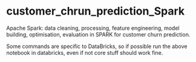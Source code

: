 # customer_chrun_prediction_Spark
Apache Spark: data cleaning, processing, feature engineering, model building, optimisation, evaluation in SPARK for customer churn prediction.

Some commands are specific to DataBricks, so if possible run the above notebook in databricks, even if not core stuff should work fine.
